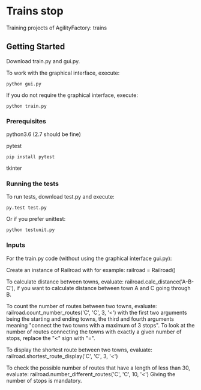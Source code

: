 # Trains stop
Training projects of AgilityFactory: trains

## Getting Started
Download train.py and gui.py.

To work with the graphical interface, execute: 

```
python gui.py
```

If you do not require the graphical interface, execute:

```
python train.py
```

### Prerequisites
python3.6 (2.7 should be fine)

pytest 

```
pip install pytest
```

tkinter

### Running the tests
To run tests, download test.py and execute: 

```
py.test test.py
```

Or if you prefer unittest:

```
python testunit.py
```

### Inputs
For the train.py code (without using the graphical interface gui.py):

Create an instance of Railroad with for example: railroad = Railroad()

To calculate distance between towns, evaluate: railroad.calc_distance('A-B-C'), if you want to calculate distance between town A and C going through B.

To count the number of routes between two towns, evaluate: railroad.count_number_routes('C', 'C', 3, '<') with the first two arguments being the starting and ending towns, the third and fourth arguments meaning "connect the two towns with a maximum of 3 stops". To look at the number of routes connecting the towns with exactly a given number of stops, replace the "<" sign with "=". 

To display the shortest route between two towns, evaluate: railroad.shortest_route_display('C', 'C', 3, '<')

To check the possible number of routes that have a length of less than 30, evaluate: railroad.number_different_routes('C', 'C', 10, '<') Giving the number of stops is mandatory.
